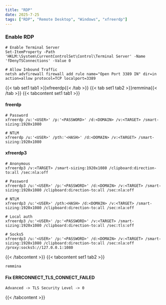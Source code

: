 ```yaml
---
title: "RDP"
date: 2025-7-25
tags: ["RDP", "Remote Desktop", "Windows", "xfreerdp"]
---
```


### Enable RDP

```console
# Enable Terminal Server
Set-ItemProperty -Path 'HKLM:\System\CurrentControlSet\Control\Terminal Server' -Name 'fDenyTSConnections' -Value 0
```

```console
# Allow Inbound Traffic
netsh advfirewall firewall add rule name="Open Port 3389 IN" dir=in action=allow protocol=TCP localport=3389
```

{{< tab set1 tab1 >}}xfreerdp{{< /tab >}}
{{< tab set1 tab2 >}}remmina{{< /tab >}}
{{< tabcontent set1 tab1 >}}

#### freerdp

```console
# Password
xfreerdp /u:'<USER>' /p:'<PASSWORD>' /d:<DOMAIN> /v:<TARGET> /smart-sizing:1920x1080
```

```console
# NTLM
xfreerdp /u:'<USER>' /pth:'<HASH>' /d:<DOMAIN> /v:<TARGET> /smart-sizing:1920x1080
```

#### xfreerdp3

```console
# Anonymous
xfreerdp3 /v:<TARGET> /smart-sizing:1920x1080 /clipboard:direction-to:all /sec:nla:off
```

```console
# Password
xfreerdp3 /u:'<USER>' /p:'<PASSWORD>' /d:<DOMAIN> /v:<TARGET> /smart-sizing:1920x1080 /clipboard:direction-to:all /sec:nla:off
```

```console
# NTLM
xfreerdp3 /u:'<USER>' /pth:<HASH> /d:<DOMAIN> /v:<TARGET> /smart-sizing:1920x1080 /clipboard:direction-to:all /sec:nla:off
```

```console
# Local auth
xfreerdp3 /u:'<USER>' /p:'<PASSWORD>' /v:<TARGET> /smart-sizing:1920x1080 /clipboard:direction-to:all /sec:tls:off
```

```console
# Socks5
xfreerdp3 /u:'<USER>' /p:'<PASSWORD>' /d:<DOMAIN> /v:<TARGET> /smart-sizing:1920x1080 /clipboard:direction-to:all /sec:nla:off /proxy:socks5://127.0.0.1:1080
```

{{< /tabcontent >}}
{{< tabcontent set1 tab2 >}}

```console
remmina
```

#### Fix ERRCONNECT_TLS_CONNECT_FAILED

```console
Advanced -> TLS Security Level -> 0
```

{{< /tabcontent >}}